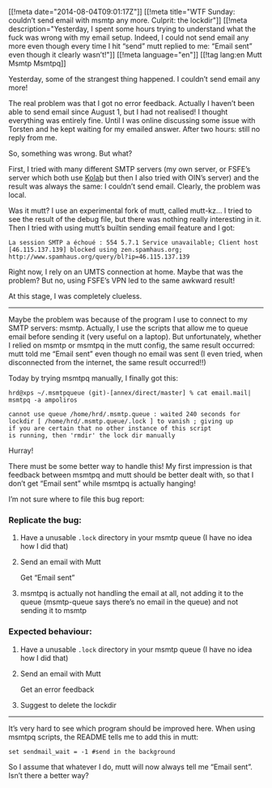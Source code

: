 [[!meta date="2014-08-04T09:01:17Z"]]
[[!meta title="WTF Sunday: couldn’t send email with msmtp any more. Culprit: the lockdir"]]
[[!meta description="Yesterday, I spent some hours trying to understand what the fuck was wrong with my email setup. Indeed, I could not send email any more even though every time I hit “send” mutt replied to me: “Email sent” even though it clearly wasn’t!"]]
[[!meta language="en"]]
[[!tag lang:en Mutt Msmtp Msmtpq]]

Yesterday, some of the strangest thing happened. I couldn’t send email any more!

The real problem was that I got no error feedback. Actually I haven’t been able to send email since August 1, but I had not realised! I thought everything was entirely fine. Until I was online discussing some issue with Torsten and he kept waiting for my emailed answer. After two hours: still no reply from me.

So, something was wrong. But what?

First, I tried with many different SMTP servers (my own server, or FSFE’s server which both use [Kolab] but then I also tried with OIN’s server) and the result was always the same: I couldn’t send email. Clearly, the problem was local.

[kolab]: http://kolab.org

Was it mutt? I use an experimental fork of mutt, called mutt-kz… I tried to see the result of the debug file, but there was nothing really interesting in it. Then I tried with using mutt’s builtin sending email feature and I got:

    La session SMTP a échoué : 554 5.7.1 Service unavailable; Client host [46.115.137.139] blocked using zen.spamhaus.org; http://www.spamhaus.org/query/bl?ip=46.115.137.139

Right now, I rely on an UMTS connection at home. Maybe that was the problem? But no, using FSFE’s VPN led to the same awkward result!

At this stage, I was completely clueless.

------------------

Maybe the problem was because of the program I use to connect to my SMTP servers: msmtp. Actually, I use the scripts that allow me to queue email before sending it (very useful on a laptop). But unfortunately, whether I relied on msmtp or msmtpq in the mutt config, the same result occurred: mutt told me “Email sent” even though no email was sent (I even tried, when disconnected from the internet, the same result occurred!!)

Today by trying msmtpq manually, I finally got this:

    hrd@xps ~/.msmtpqueue (git)-[annex/direct/master] % cat email.mail| msmtpq -a ampoliros

    cannot use queue /home/hrd/.msmtp.queue : waited 240 seconds for
    lockdir [ /home/hrd/.msmtp.queue/.lock ] to vanish ; giving up
    if you are certain that no other instance of this script
    is running, then 'rmdir' the lock dir manually

Hurray!

There must be some better way to handle this! My first impression is that feedback between msmtpq and mutt should be better dealt with, so that I don’t get “Email sent” while msmtpq is actually hanging! 

I’m not sure where to file this bug report:

### Replicate the bug:

 1. Have a unusable `.lock` directory in your msmtp queue (I have no idea how I did that)
 2. Send an email with Mutt
    
    Get “Email sent”

 3. msmtpq is actually not handling the email at all, not adding it to the queue (msmtp-queue says there’s no email in the queue) and not sending it to msmtp 

### Expected behaviour:

 1. Have a unusable `.lock` directory in your msmtp queue (I have no idea how I did that)
 2. Send an email with Mutt
    
    Get an error feedback

 3. Suggest to delete the lockdir

-----

It’s very hard to see which program should be improved here. When using msmtpq scripts, the README tells me to add this in mutt:

    set sendmail_wait = -1 #send in the background

So I assume that whatever I do, mutt will now always tell me “Email sent”. Isn’t there a better way?

